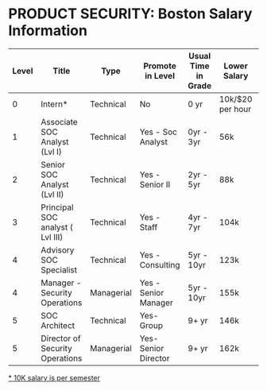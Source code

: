 # PRODUCT SECURITY: Boston Salary Information

| Level | Title | Type | Promote in Level | Usual Time in Grade | Lower Salary | Mid Salary | High Salary | Variable Compensation |
| ---- | ------ | ----- | -------- |---------- |  ------------ | ---------- | ----------- | --------------------- |
| 0| Intern\* | Technical  | No | 0 yr | 10k/$20 per hour | 10k/$20 per hour| 10k/$20 per hour | Not eligible |
| 1| Associate SOC Analyst (Lvl I)| Technical  | Yes - Soc Analyst | 0yr - 3yr | 56k | 78k | 110k | Not eligible |
| 2| Senior SOC Analyst (Lvl II)| Technical  | Yes - Senior II | 2yr - 5yr | 88k | 110k | 132k | Not eligible |
| 3| Principal SOC analyst ( Lvl III) | Technical | Yes - Staff | 4yr - 7yr | 104k | 130k | 156k | Infrequent |
| 4| Advisory SOC Specialist | Technical | Yes - Consulting | 5yr - 10yr | 123k | 153k | 184k | Frequent |
| 4| Manager - Security Operations | Managerial | Yes - Senior Manager | 5yr - 10yr | 155k | 192k | 230k | Frequent |
| 5| SOC Architect| Technical | Yes- Group  | 9+ yr | 146k | 182k | 219k | Mostly |
| 5| Director of Security Operations | Managerial | Yes- Senior Director | 9+ yr | 162k | 215k | 265k | Mostly |

<ins>\* 10K salary is per semester</ins>
